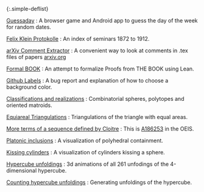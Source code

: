 {:.simple-deflist}

[Guessaday]({{site.baseurl}}/guessaday)
: A browser game and Android app to guess the day of the week for random dates.

[Felix Klein Protokolle]({{site.baseurl}}/klein)
: An index of seminars 1872 to 1912.

[arXiv Comment Extractor]({{site.baseurl}}/arxiv-comments)
: A convenient way to look at comments in .tex files of papers [arxiv.org](https://arxiv.org)

[Formal BOOK]({{site.baseurl}}/FormalBook)
: An attempt to formalize Proofs from THE BOOK using Lean.

[Github Labels]({{site.baseurl}}/github_labels)
: A bug report and explanation of how to choose a background color.

[Classifications and realizations]({{site.baseurl}}/polytopes)
: Combinatorial spheres, polytopes and oriented matroids.

[Equiareal Triangulations]({{site.baseurl}}/equiarea)
: Triangulations of the triangle with equal areas.

[More terms of a sequence defined by Cloitre]({{site.baseurl}}/oeis/cloitre.pdf)
: This is [A186253](https://oeis.org/A186253) in the OEIS.

[Platonic inclusions]({{site.baseurl}}/platon)
: A visualization of polyhedral containment.

[Kissing cylinders]({{site.baseurl}}/mo/cyl/kissing.html)
: A visualization of cylinders kissing a sphere.

[Hypercube unfoldings]({{site.baseurl}}/mo/198722/unfoldings)
: 3d animations of all 261 unfodings of the 4-dimensional hypercube.

[Counting hypercube unfoldings](https://github.com/google-research/google-research/tree/master/cube_unfoldings)
: Generating unfoldings of the hypercube.
